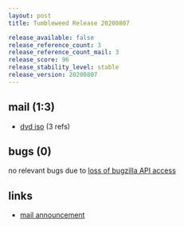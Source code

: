 ```yaml
---
layout: post
title: Tumbleweed Release 20200807

release_available: false
release_reference_count: 3
release_reference_count_mail: 3
release_score: 96
release_stability_level: stable
release_version: 20200807
---
```


## mail (1:3)

- [dvd iso](https://lists.opensuse.org/opensuse-factory/2020-08/msg00183.html) (3 refs)

## bugs (0)

<!--more-->

no relevant bugs due to [loss of bugzilla API access](https://bugzilla.opensuse.org/show_bug.cgi?id=1157722)



## links

- [mail announcement](https://lists.opensuse.org/opensuse-factory/2020-08/msg00073.html)
